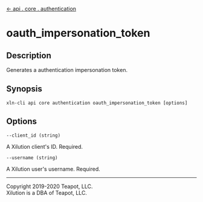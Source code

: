 [<- api . core . authentication](index.md)

# oauth_impersonation_token

## Description

Generates a authentication impersonation token.

## Synopsis

```
xln-cli api core authentication oauth_impersonation_token [options]
```

## Options

`--client_id (string)`

A Xilution client's ID. Required.

`--username (string)`

A Xilution user's username. Required.

---
Copyright 2019-2020 Teapot, LLC.  
Xilution is a DBA of Teapot, LLC.
